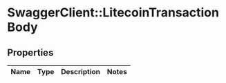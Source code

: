 # SwaggerClient::LitecoinTransactionBody

## Properties
Name | Type | Description | Notes
------------ | ------------- | ------------- | -------------


